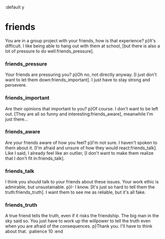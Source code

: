:default y

# friends

You are in a group project with your friends, how is that experience?
p}It's difficult. I like being able to hang out with them at school, [but there is also a lot of pressure to do well:friends_pressure].

### friends_pressure

Your friends are pressuring you?
p}Oh no, not directly anyway. [I just don't want to let them down:friends_important]. I just have to stay strong and persevere.

### friends_important

Are their opinions that important to you?
p}Of course. I don't want to be left out. [They are all so funny and interesting:friends_aware], meanwhile I'm just there...

### friends_aware

Are your friends aware of how you feel?
p}I'm not sure. I haven't spoken to them about it. [I'm afraid and unsure of how they would react:friends_talk]. Like I said, I already feel like an outlier, [I don't want to make them realize that I don't fit in:friends_talk].

### friends_talk

I think you should talk to your friends about these issues. Your work ethic is admirable, but unsustainable.
p}I- I know. [It's just so hard to tell them the truth:friends_truth]. I want them to see me as reliable, but it's all fake.

### friends_truth

A true friend tells the truth, even if it risks the friendship. The big man in the sky said so. You just have to work up the willpower to tell the truth even when you are afraid of the consequences.
p}Thank you. I'll have to think about that.
:patience 10
:end
